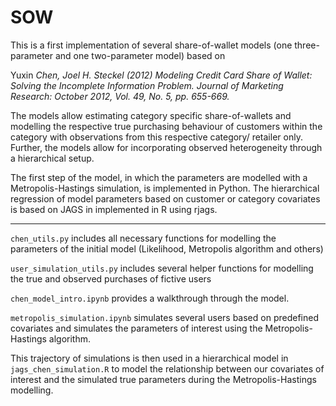 # SOW

This is a first implementation of several share-of-wallet models (one three-parameter and one two-parameter model) based on

Yuxin _Chen, Joel H. Steckel (2012) Modeling Credit Card Share of Wallet: Solving the Incomplete Information Problem. Journal of Marketing Research: October 2012, Vol. 49, No. 5, pp. 655-669._

The models allow estimating category specific share-of-wallets and modelling the respective true purchasing behaviour of customers within the category with observations from this respective category/ retailer only.
Further, the models allow for incorporating observed heterogeneity through a hierarchical setup.  

The first step of the model, in which the parameters are modelled with a Metropolis-Hastings simulation, is implemented in Python. 
The hierarchical regression of model parameters based on customer or category covariates is based on JAGS in implemented in R using rjags.

***

`chen_utils.py` includes all necessary functions for modelling the parameters of the initial model (Likelihood, Metropolis algorithm and others)

`user_simulation_utils.py` includes several helper functions for modelling the true and observed purchases of fictive users

`chen_model_intro.ipynb` provides a walkthrough through the model.

`metropolis_simulation.ipynb` simulates several users based on predefined covariates and simulates the parameters of interest using the Metropolis-Hastings algorithm.

This trajectory of simulations is then used in a hierarchical model in `jags_chen_simulation.R` to model the relationship between our covariates of interest and the simulated true parameters during the Metropolis-Hastings modelling. 
